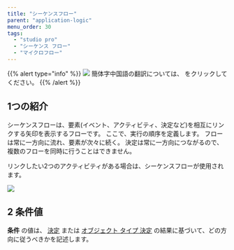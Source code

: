 ```yaml
---
title: "シーケンスフロー"
parent: "application-logic"
menu_order: 30
tags:
  - "studio pro"
  - "シーケンス フロー"
  - "マイクロフロー"
---
```


{{% alert type="info" %}}
<img src="attachments/chinese-translation/china.png" style="display: inline-block; margin: 0" /> 簡体字中国語の翻訳については、 [<unk> <unk> <unk>](https://cdn.mendix.tencent-cloud.com/documentation/refguide8/sequence-flow.pdf) をクリックしてください。
{{% /alert %}}

## 1つの紹介

シーケンスフローは、要素(イベント、アクティビティ、決定など)を相互にリンクする矢印を表示するフローです。 ここで、実行の順序を定義します。 フローは常に一方向に流れ、要素が次々に続く。 決定は常に一方向につながるので、複数のフローを同時に行うことはできません。

リンクしたい2つのアクティビティがある場合は、シーケンスフローが使用されます。

![](attachments/sequence-flow/sequence-flow.png)

## 2 条件値

**条件** の値は、 [決定](decision) または [オブジェクト タイプ 決定](object-type-decision) の結果に基づいて、どの方向に従うべきかを記述します。